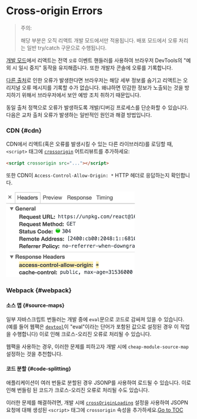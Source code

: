 
# Cross-origin Errors


> 주의:
>
> 해당 부분은 오직 리액트 개발 모드에서만 적용됩니다. 배포 모드에서 오류 처리는 일반 try/catch 구문으로 수행됩니다.

[개발 모드](./optimizing-performance.html)에서 리액트는 전역 `오류` 이벤트 핸들러를 사용하여 브라우저 DevTools의 "예외 시 일시 중지" 동작을 유지해줍니다. 또한 개발자 콘솔에 오류를 기록합니다.

[다른 출처](https://developer.mozilla.org/en-US/docs/Web/Security/Same-origin_policy)로 인한 오류가 발생한다면 브라우저는 해당 세부 정보를 숨기고 리액트는 오리지널 오류 메시지를 기록할 수가 없습니다. 왜냐하면 민감한 정보가 노출되는 것을 방지하기 위해서 브라우저에서 보안 예방 조치 취하기 때문입니다.

동일 출처 정책으로 오류가 발생하도록 개발/디버깅 프로세스를 단순화할 수 있습니다. 다음은 교차 출처 오류가 발생하는 일반적인 원인과 해결 방법입니다.

### CDN {#cdn}

CDN에서 리액트(혹은 오류를 발생시킬 수 있는 다른 라이브러리)를 로딩할 때, `<script>` 태그에 [`crossorigin`](https://developer.mozilla.org/en-US/docs/Web/HTML/CORS_settings_attributes) 어트리뷰트를 추가하세요:


```html
<script crossorigin src="..."></script>
```

또한 CDN이 `Access-Control-Allow-Origin: *` HTTP 헤더로 응답하는지 확인합니다.

![Access-Control-Allow-Origin: *](./docs/cdn-cors-header.png)

### Webpack {#webpack}

#### 소스 맵 {#source-maps}

일부 자바스크립트 번들러는 개발 중에 `eval`문으로 코드로 감싸져 있을 수 있습니다. (예를 들어 웹팩은 [`devtool`](https://webpack.js.org/configuration/devtool/)이 "eval"이라는 단어가 포함된 값으로 설정된 경우 이 작업을 수행합니다) 이로 인해 크로스-오리진 오류로 처리될 수 있습니다.

웹팩을 사용하는 경우, 이러한 문제를 피하고자 개발 시에 `cheap-module-source-map` 설정하는 것을 추천합니다.

#### 코드 분할 {#code-splitting}

애플리케이션이 여러 번들로 분할된 경우 JSONP를 사용하여 로드될 수 있습니다. 이로 인해 번들링 된 코드가 크로스-오리진 오류로 처리될 수도 있습니다.

이러한 문제를 해결하려면, 개발 시에 [`crossOriginLoading`](https://webpack.js.org/configuration/output/#output-crossoriginloading) 설정을 사용하여 JSOPN 요청에 대해 생성된 `<script>` 태그에 `crossorigin` 속성을 추가하세요.<span style="float: footnote;"><a href="./index.html#toc">Go to TOC</a></span>
